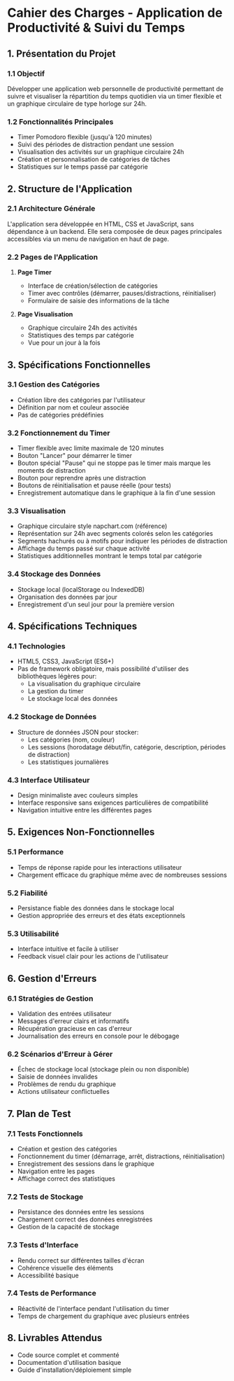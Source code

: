# Cahier des Charges - Application de Productivité & Suivi du Temps

## 1. Présentation du Projet

### 1.1 Objectif
Développer une application web personnelle de productivité permettant de suivre et visualiser la répartition du temps quotidien via un timer flexible et un graphique circulaire de type horloge sur 24h.

### 1.2 Fonctionnalités Principales
- Timer Pomodoro flexible (jusqu'à 120 minutes)
- Suivi des périodes de distraction pendant une session
- Visualisation des activités sur un graphique circulaire 24h
- Création et personnalisation de catégories de tâches
- Statistiques sur le temps passé par catégorie

## 2. Structure de l'Application

### 2.1 Architecture Générale
L'application sera développée en HTML, CSS et JavaScript, sans dépendance à un backend. Elle sera composée de deux pages principales accessibles via un menu de navigation en haut de page.

### 2.2 Pages de l'Application
1. **Page Timer**
   - Interface de création/sélection de catégories
   - Timer avec contrôles (démarrer, pauses/distractions, réinitialiser)
   - Formulaire de saisie des informations de la tâche

2. **Page Visualisation**
   - Graphique circulaire 24h des activités
   - Statistiques des temps par catégorie
   - Vue pour un jour à la fois

## 3. Spécifications Fonctionnelles

### 3.1 Gestion des Catégories
- Création libre des catégories par l'utilisateur
- Définition par nom et couleur associée
- Pas de catégories prédéfinies

### 3.2 Fonctionnement du Timer
- Timer flexible avec limite maximale de 120 minutes
- Bouton "Lancer" pour démarrer le timer
- Bouton spécial "Pause" qui ne stoppe pas le timer mais marque les moments de distraction
- Bouton pour reprendre après une distraction
- Boutons de réinitialisation et pause réelle (pour tests)
- Enregistrement automatique dans le graphique à la fin d'une session

### 3.3 Visualisation
- Graphique circulaire style napchart.com (référence)
- Représentation sur 24h avec segments colorés selon les catégories
- Segments hachurés ou à motifs pour indiquer les périodes de distraction
- Affichage du temps passé sur chaque activité
- Statistiques additionnelles montrant le temps total par catégorie

### 3.4 Stockage des Données
- Stockage local (localStorage ou IndexedDB)
- Organisation des données par jour
- Enregistrement d'un seul jour pour la première version

## 4. Spécifications Techniques

### 4.1 Technologies
- HTML5, CSS3, JavaScript (ES6+)
- Pas de framework obligatoire, mais possibilité d'utiliser des bibliothèques légères pour:
  - La visualisation du graphique circulaire
  - La gestion du timer
  - Le stockage local des données

### 4.2 Stockage de Données
- Structure de données JSON pour stocker:
  - Les catégories (nom, couleur)
  - Les sessions (horodatage début/fin, catégorie, description, périodes de distraction)
  - Les statistiques journalières

### 4.3 Interface Utilisateur
- Design minimaliste avec couleurs simples
- Interface responsive sans exigences particulières de compatibilité
- Navigation intuitive entre les différentes pages

## 5. Exigences Non-Fonctionnelles

### 5.1 Performance
- Temps de réponse rapide pour les interactions utilisateur
- Chargement efficace du graphique même avec de nombreuses sessions

### 5.2 Fiabilité
- Persistance fiable des données dans le stockage local
- Gestion appropriée des erreurs et des états exceptionnels

### 5.3 Utilisabilité
- Interface intuitive et facile à utiliser
- Feedback visuel clair pour les actions de l'utilisateur

## 6. Gestion d'Erreurs

### 6.1 Stratégies de Gestion
- Validation des entrées utilisateur
- Messages d'erreur clairs et informatifs
- Récupération gracieuse en cas d'erreur
- Journalisation des erreurs en console pour le débogage

### 6.2 Scénarios d'Erreur à Gérer
- Échec de stockage local (stockage plein ou non disponible)
- Saisie de données invalides
- Problèmes de rendu du graphique
- Actions utilisateur conflictuelles

## 7. Plan de Test

### 7.1 Tests Fonctionnels
- Création et gestion des catégories
- Fonctionnement du timer (démarrage, arrêt, distractions, réinitialisation)
- Enregistrement des sessions dans le graphique
- Navigation entre les pages
- Affichage correct des statistiques

### 7.2 Tests de Stockage
- Persistance des données entre les sessions
- Chargement correct des données enregistrées
- Gestion de la capacité de stockage

### 7.3 Tests d'Interface
- Rendu correct sur différentes tailles d'écran
- Cohérence visuelle des éléments
- Accessibilité basique

### 7.4 Tests de Performance
- Réactivité de l'interface pendant l'utilisation du timer
- Temps de chargement du graphique avec plusieurs entrées

## 8. Livrables Attendus

- Code source complet et commenté
- Documentation d'utilisation basique
- Guide d'installation/déploiement simple
